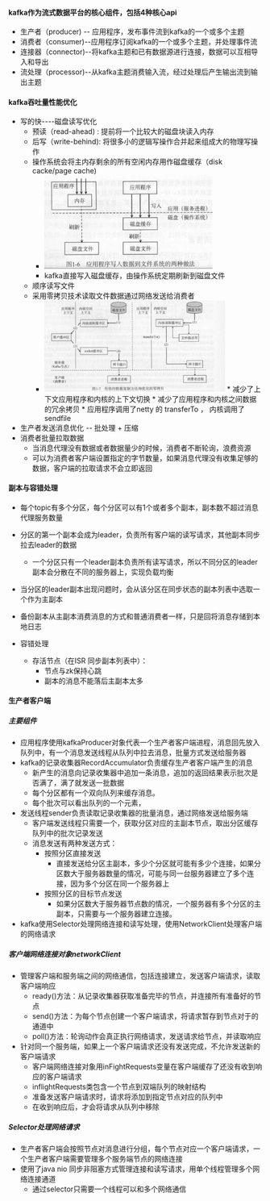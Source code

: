 ####  kafka作为流式数据平台的核心组件，包括4种核心api

* 生产者（producer) -- 应用程序，发布事件流到kafka的一个或多个主题
* 消费者（consumer)--应用程序订阅kafka的一个或多个主题，并处理事件流
* 连接器（connector)--将kafka主题和已有数据源进行连接，数据可以互相导入和导出
* 流处理（processor)--从kafka主题消费输入流，经过处理后产生输出流到输出主题



####   kafka吞吐量性能优化

* 写的快----磁盘读写优化
  * 预读（read-ahead) : 提前将一个比较大的磁盘块读入内存
  * 后写（write-behind): 将很多小的逻辑写操作合并起来组成大的物理写操作
  * 操作系统会将主内存剩余的所有空闲内存用作磁盘缓存（disk cacke/page cache)
    * <img src="../images/disk_write.png" alt="image-20200510092952692" style="zoom:50%;" />
    * kafka直接写入磁盘缓存，由操作系统定期刷新到磁盘文件
  * 顺序读写文件
  * 采用零拷贝技术读取文件数据通过网络发送给消费者
    * <img src="../images/zerocopy.png" alt="image-20200510094120043" style="zoom:35%;" />
      * 减少了上下文应用程序和内核的上下文切换
      * 减少了应用程序和内核之间数据的冗余拷贝
      * 应用程序调用了netty 的 transferTo ， 内核调用了sendfile
* 生产者发送消息优化 -- 批处理 + 压缩
* 消费者批量拉取数据
  * 当消息代理没有数据或者数据量少的时候，消费者不断轮询，浪费资源
  * 可以为消费者客户端设置指定的字节数量，如果消息代理没有收集足够的数据，客户端的拉取请求不会立即返回



#### 副本与容错处理

* 每个topic有多个分区，每个分区可以有1个或者多个副本，副本数不超过消息代理服务数量

* 分区的第一个副本会成为leader，负责所有客户端的读写请求，其他副本同步拉去leader的数据

  * 一个分区只有一个leader副本负责所有读写请求，所以不同分区的leader副本会分散在不同的服务器上，实现负载均衡

* 当分区的leader副本出现问题时，会从该分区在同步状态的副本列表中选取一个作为主副本

* 备份副本从主副本消费消息的方式和普通消费者一样，只是回将消息存储到本地日志

* 容错处理

  * 存活节点（在ISR 同步副本列表中）：
    * 节点与zk保持心跳
    * 副本的消息不能落后主副本太多




#### 生产者客户端

#####  主要组件

* 应用程序使用kafkaProducer对象代表一个生产者客户端进程，消息回先放入队列中，有一个消息发送线程从队列中拉去消息，批量方式发送给服务器
* kafka的记录收集器RecordAccumulator负责缓存生产者客户端产生的消息
  * 新产生的消息向记录收集器中追加一条消息，追加的返回结果表示批次是否满了，满了就发送一批数据
  * 每个分区都有一个双向队列来缓存消息。
  * 每个批次可以看出队列的一个元素，
* 发送线程sender负责读取记录收集器的批量消息，通过网络发送给服务端
  * 客户端发送线程只需要一个，获取分区对应的主副本节点，取出分区缓存队列中的批次记录发送
  * 消息发送有两种发送方式：
    * 按照分区直接发送
      * 直接发送给分区主副本，多少个分区就可能有多少个连接，如果分区数大于服务器数量的情况，可能与同一台服务器建立了多个连接，因为多个分区在同一个服务器上
    * 按照分区的目标节点发送
      * 如果分区数大于服务器节点数的情况，一个服务器有多个分区的主副本，只需要与一个服务器建立连接。
* kafka使用Selector处理网络连接和读写处理，使用NetworkClient处理客户端的网络请求



##### 客户端网络连接对象networkClient

* 管理客户端和服务端之间的网络通信，包括连接建立，发送客户端请求，读取客户端响应
  * ready()方法：从记录收集器获取准备完毕的节点，并连接所有准备好的节点
  * send()方法：为每个节点创建一个客户端请求，将请求暂存到节点对于的通道中
  * poll()方法：轮询动作会真正执行网络请求，发送请求给节点，并读取响应
* 针对同一个服务端，如果上一个客户端请求还没有发送完成，不允许发送新的客户端请求
  * 客户端网络连接对象用inFightRequests变量在客户端缓存了还没有收到响应的客户端请求
  * inflightRequests类包含一个节点到双端队列的映射结构
  * 准备发送客户端请求时，请求将添加到指定节点对应的队列中
  * 在收到响应后，才会将请求从队列中移除



#####  Selector处理网络请求

* 生产者客户端会按照节点对消息进行分组，每个节点对应一个客户端请求，一个生产者客户端需要管理多个服务端节点的网络连接
* 使用了java nio 同步非阻塞方式管理连接和读写请求，用单个线程管理多个网络连接通道
  * 通过selector只需要一个线程可以和多个网络通信







